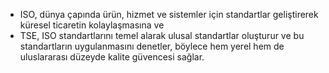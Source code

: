 - ISO, dünya çapında ürün, hizmet ve sistemler için standartlar geliştirerek küresel ticaretin kolaylaşmasına ve 
- TSE, ISO standartlarını temel alarak ulusal standartlar oluşturur ve bu standartların uygulanmasını denetler, böylece hem yerel hem de uluslararası düzeyde kalite güvencesi sağlar.